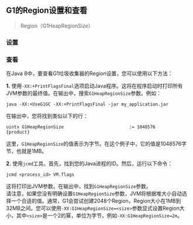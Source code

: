 ## G1的Region设置和查看

>Region（G1HeapRegionSize）

### 设置


### 查看
在Java 8中，要查看G1垃圾收集器的Region设置，您可以使用以下方法：    

**1.** 使用`-XX:+PrintFlagsFinal`选项启动Java程序。这将在程序启动时打印所有JVM参数的最终值。在输出中，搜索`G1HeapRegionSize`参数。例如：

```shell
java -XX:+UseG1GC -XX:+PrintFlagsFinal -jar my_application.jar
```
在输出中，您将找到类似以下的行：
```shell
uintx G1HeapRegionSize                         := 1048576                                {product}
```
这里，`G1HeapRegionSize`的值表示为字节。在这个例子中，它的值是1048576字节，也就是1MB。    

**2.** 使用`jcmd`工具。首先，找到您的Java进程的ID。然后，运行以下命令：
```shell
jcmd <process_id> VM.flags
``` 

这将打印出JVM参数。在输出中，找到`G1HeapRegionSize`参数。   
请注意，如果您没有明确设置`G1HeapRegionSize`参数，JVM将根据堆大小自动选择一个合适的值。通常，G1会尝试创建2048个Region，Region大小在1MB到32MB之间。您可以使用`-XX:G1HeapRegionSize=<size>`参数显式设置Region大小，其中`<size>`是一个2的幂，单位为字节，例如`-XX:G1HeapRegionSize=2m`。

